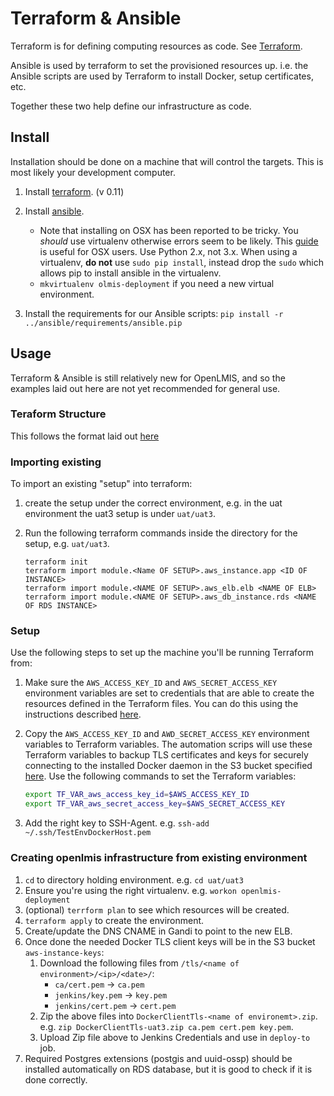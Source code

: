 # Terraform & Ansible

Terraform is for defining computing resources as code.  See
[Terraform](https://www.terraform.io/).

Ansible is used by terraform to set the provisioned resources up.  i.e. the
Ansible scripts are used by Terraform to install Docker, setup certificates,
etc.

Together these two help define our infrastructure as code.

## Install

Installation should be done on a machine that will control the targets.  This is
most likely your development computer.

1. Install [terraform](https://www.terraform.io/). (v 0.11)
1. Install [ansible](https://www.ansible.com/).

    * Note that installing on OSX has been reported to be tricky.  You _should_
      use virtualenv otherwise errors seem to be likely.  This
      [guide](https://medium.com/@briantorresgil/definitive-guide-to-python-on-mac-osx-65acd8d969d0)
      is useful for OSX users. Use Python 2.x, not 3.x.  When using a virtualenv,
      **do not** use `sudo pip install`, instead drop the `sudo` which allows pip
      to install ansible in the virtualenv.
    * `mkvirtualenv olmis-deployment` if you need a new virtual environment.

1. Install the requirements for our Ansible scripts:
  `pip install -r ../ansible/requirements/ansible.pip`


## Usage

Terraform & Ansible is still relatively new for OpenLMIS, and so the examples
laid out here are not yet recommended for general use.

### Teraform Structure

This follows the format laid out [here](https://blog.ona.io/technology/2018/06/05/automate-your-infrastructure-by-reusing-terraform-definitions.html)

### Importing existing

To import an existing "setup" into terraform:

1. create the setup under the correct environment, e.g. in the uat environment
  the uat3 setup is under `uat/uat3`.
1. Run the following terraform commands inside the directory for the setup,
  e.g. `uat/uat3`.

    ```
    terraform init
    terraform import module.<Name OF SETUP>.aws_instance.app <ID OF INSTANCE>
    terraform import module.<NAME OF SETUP>.aws_elb.elb <NAME OF ELB>
    terraform import module.<NAME OF SETUP>.aws_db_instance.rds <NAME OF RDS INSTANCE>
    ```

### Setup

Use the following steps to set up the machine you'll be running Terraform from:

1. Make sure the `AWS_ACCESS_KEY_ID` and `AWS_SECRET_ACCESS_KEY` environment
  variables are set to credentials that are able to create the resources defined
  in the Terraform files. You can do this using the instructions described
  [here](https://docs.aws.amazon.com/cli/latest/userguide/cli-environment.html).
1. Copy the `AWS_ACCESS_KEY_ID` and `AWD_SECRET_ACCESS_KEY` environment
  variables to Terraform variables. The automation scrips will use these
  Terraform variables to backup TLS certificates and keys for securely
  connecting to the installed Docker daemon in the S3 bucket specified
  [here](../ansible/inventory/group_vars/docker-hosts/vars.yml). Use the
  following commands to set the Terraform variables:

    ```sh
    export TF_VAR_aws_access_key_id=$AWS_ACCESS_KEY_ID
    export TF_VAR_aws_secret_access_key=$AWS_SECRET_ACCESS_KEY
    ```

1. Add the right key to SSH-Agent.  e.g. `ssh-add ~/.ssh/TestEnvDockerHost.pem`

### Creating openlmis infrastructure from existing environment

1. `cd` to directory holding environment.  e.g. `cd uat/uat3`
1. Ensure you're using the right virtualenv. e.g. `workon openlmis-deployment`
1. (optional) `terrform plan` to see which resources will be created.
1. `terraform apply` to create the environment.
1. Create/update the DNS CNAME in Gandi to point to the new ELB.
1. Once done the needed Docker TLS client keys will be in the S3 bucket
`aws-instance-keys`:
    1. Download the following files from `/tls/<name of environment>/<ip>/<date>/`:
        - `ca/cert.pem` -> `ca.pem`
        - `jenkins/key.pem` -> `key.pem`
       - `jenkins/cert.pem` -> `cert.pem`
    1. Zip the above files into `DockerClientTls-<name of environemt>.zip`.  e.g. `zip DockerClientTls-uat3.zip ca.pem cert.pem key.pem`.
    1. Upload Zip file above to Jenkins Credentials and use in `deploy-to` job.
1. Required Postgres extensions (postgis and uuid-ossp) should be installed automatically on RDS database,
  but it is good to check if it is done correctly.